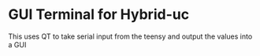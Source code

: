 # GUI Terminal for Hybrid-uc

This uses QT to take serial input from the teensy and output the values into a GUI
